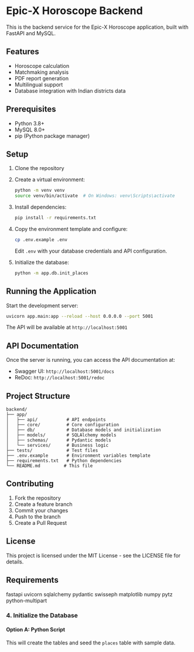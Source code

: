 # Epic-X Horoscope Backend

This is the backend service for the Epic-X Horoscope application, built with FastAPI and MySQL.

## Features

- Horoscope calculation
- Matchmaking analysis
- PDF report generation
- Multilingual support
- Database integration with Indian districts data

## Prerequisites

- Python 3.8+
- MySQL 8.0+
- pip (Python package manager)

## Setup

1. Clone the repository
2. Create a virtual environment:
   ```bash
   python -m venv venv
   source venv/bin/activate  # On Windows: venv\Scripts\activate
   ```

3. Install dependencies:
   ```bash
   pip install -r requirements.txt
   ```

4. Copy the environment template and configure:
   ```bash
   cp .env.example .env
   ```
   Edit `.env` with your database credentials and API configuration.

5. Initialize the database:
   ```bash
   python -m app.db.init_places
   ```

## Running the Application

Start the development server:
```bash
uvicorn app.main:app --reload --host 0.0.0.0 --port 5001
```

The API will be available at `http://localhost:5001`

## API Documentation

Once the server is running, you can access the API documentation at:
- Swagger UI: `http://localhost:5001/docs`
- ReDoc: `http://localhost:5001/redoc`

## Project Structure

```
backend/
├── app/
│   ├── api/           # API endpoints
│   ├── core/          # Core configuration
│   ├── db/            # Database models and initialization
│   ├── models/        # SQLAlchemy models
│   ├── schemas/       # Pydantic models
│   └── services/      # Business logic
├── tests/             # Test files
├── .env.example       # Environment variables template
├── requirements.txt   # Python dependencies
└── README.md         # This file
```

## Contributing

1. Fork the repository
2. Create a feature branch
3. Commit your changes
4. Push to the branch
5. Create a Pull Request

## License

This project is licensed under the MIT License - see the LICENSE file for details. 

## Requirements

fastapi
uvicorn
sqlalchemy
pydantic
swisseph
matplotlib
numpy
pytz
python-multipart 

### 4. Initialize the Database

#### Option A: Python Script 

This will create the tables and seed the `places` table with sample data.